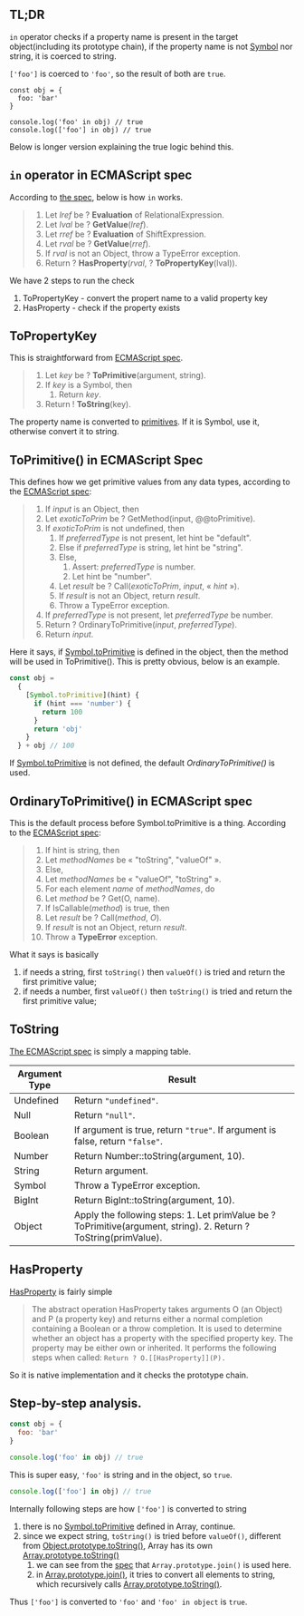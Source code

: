 ## TL;DR

`in` operator checks if a property name is present in the target object(including its prototype chain),
if the property name is not [Symbol](https://developer.mozilla.org/en-US/docs/Web/JavaScript/Reference/Global_Objects/Symbol) nor string, it is coerced to string.

`['foo']` is coerced to `'foo'`, so the result of both are `true`.

```
const obj = {
  foo: 'bar'
}

console.log('foo' in obj) // true
console.log(['foo'] in obj) // true
```

Below is longer version explaining the true logic behind this.

## `in` operator in ECMAScript spec

According to [the spec](https://tc39.es/ecma262/multipage/ecmascript-language-expressions.html#sec-relational-operators-runtime-semantics-evaluation), below is how `in` works.

> 1.  Let _lref_ be ? **Evaluation** of RelationalExpression.
> 2.  Let _lval_ be ? **GetValue**(_lref_).
> 3.  Let _rref_ be ? **Evaluation** of ShiftExpression.
> 4.  Let _rval_ be ? **GetValue**(_rref_).
> 5.  If _rval_ is not an Object, throw a TypeError exception.
> 6.  Return ? **HasProperty**(_rval_, ? **ToPropertyKey**(lval)).

We have 2 steps to run the check

1. ToPropertyKey - convert the propert name to a valid property key
2. HasProperty - check if the property exists

## ToPropertyKey

This is straightforward from [ECMAScript spec](https://tc39.es/ecma262/multipage/abstract-operations.html#sec-topropertykey).

> 1. Let _key_ be ? **ToPrimitive**(argument, string).
> 2. If _key_ is a Symbol, then
>    1. Return _key_.
> 3. Return ! **ToString**(key).

The property name is converted to [primitives](https://developer.mozilla.org/en-US/docs/Glossary/Primitive). If it is Symbol, use it, otherwise convert it to string.

## ToPrimitive() in ECMAScript Spec

This defines how we get primitive values from any data types, according to the [ECMAScript spec](https://tc39.es/ecma262/multipage/abstract-operations.html#sec-toprimitive):

> 1. If _input_ is an Object, then
> 1. Let _exoticToPrim_ be ? GetMethod(input, @@toPrimitive).
> 1. If _exoticToPrim_ is not undefined, then
>    1. If _preferredType_ is not present, let hint be "default".
>    2. Else if _preferredType_ is string, let hint be "string".
>    3. Else,
>       1. Assert: _preferredType_ is number.
>       2. Let hint be "number".
>    4. Let _result_ be ? Call(_exoticToPrim_, _input_, « _hint_ »).
>    5. If _result_ is not an Object, return _result_.
>    6. Throw a TypeError exception.
> 1. If _preferredType_ is not present, let _preferredType_ be number.
> 1. Return ? OrdinaryToPrimitive(_input_, _preferredType_).
> 1. Return _input_.

Here it says, if [Symbol.toPrimitive](https://developer.mozilla.org/en-US/docs/Web/JavaScript/Reference/Global_Objects/Symbol/toPrimitive) is defined in the object, then the method will be used in ToPrimitive(). This is pretty obvious, below is an example.

```js
const obj =
  {
    [Symbol.toPrimitive](hint) {
      if (hint === 'number') {
        return 100
      }
      return 'obj'
    }
  } + obj // 100
```

If [Symbol.toPrimitive](https://developer.mozilla.org/en-US/docs/Web/JavaScript/Reference/Global_Objects/Symbol/toPrimitive) is not defined, the default _OrdinaryToPrimitive()_ is used.

## OrdinaryToPrimitive() in ECMAScript spec

This is the default process before Symbol.toPrimitive is a thing. According to the [ECMAScript spec](https://tc39.es/ecma262/multipage/abstract-operations.html#sec-ordinarytoprimitive):

> 1. If hint is string, then
> 1. Let _methodNames_ be « "toString", "valueOf" ».
> 1. Else,
> 1. Let _methodNames_ be « "valueOf", "toString" ».
> 1. For each element _name_ of _methodNames_, do
> 1. Let _method_ be ? Get(O, name).
> 1. If IsCallable(_method_) is true, then
> 1. Let _result_ be ? Call(_method_, _O_).
> 1. If _result_ is not an Object, return _result_.
> 1. Throw a **TypeError** exception.

What it says is basically

1. if needs a string, first `toString()` then `valueOf()` is tried and return the first primitive value;
2. if needs a number, first `valueOf()` then `toString()` is tried and return the first primitive value;

## ToString

[The ECMAScript spec](https://tc39.es/ecma262/multipage/abstract-operations.html#sec-tostring) is simply a mapping table.

| Argument Type | Result                                                                                                           |
| ------------- | ---------------------------------------------------------------------------------------------------------------- |
| Undefined     | Return `"undefined"`.                                                                                            |
| Null          | Return `"null"`.                                                                                                 |
| Boolean       | If argument is true, return `"true"`. If argument is false, return `"false"`.                                    |
| Number        | Return Number::toString(argument, 10).                                                                           |
| String        | Return argument.                                                                                                 |
| Symbol        | Throw a TypeError exception.                                                                                     |
| BigInt        | Return BigInt::toString(argument, 10).                                                                           |
| Object        | Apply the following steps: 1. Let primValue be ? ToPrimitive(argument, string). 2. Return ? ToString(primValue). |

## HasProperty

[HasProperty](https://tc39.es/ecma262/multipage/abstract-operations.html#sec-hasproperty) is fairly simple

> The abstract operation HasProperty takes arguments O (an Object) and P (a property key) and returns either a normal completion containing a Boolean or a throw completion. It is used to determine whether an object has a property with the specified property key. The property may be either own or inherited. It performs the following steps when called: `Return ? O.[[HasProperty]](P).`

So it is native implementation and it checks the prototype chain.

## Step-by-step analysis.

```js
const obj = {
  foo: 'bar'
}

console.log('foo' in obj) // true
```

This is super easy, `'foo'` is string and in the object, so `true`.

```js
console.log(['foo'] in obj) // true
```

Internally following steps are how `['foo']` is converted to string

1. there is no [Symbol.toPrimitive]() defined in Array, continue.
2. since we expect string, `toString()` is tried before `valueOf()`, different from [Object.prototype.toString()](https://tc39.es/ecma262/multipage/fundamental-objects.html#sec-object.prototype.tostring), Array has its own [Array.prototype.toString()](https://tc39.es/ecma262/multipage/indexed-collections.html#sec-array.prototype.tostring)
   1. we can see from the [spec](https://tc39.es/ecma262/multipage/indexed-collections.html#sec-array.prototype.tostring) that `Array.prototype.join()` is used here.
   2. in [Array.prototype.join()](https://tc39.es/ecma262/multipage/indexed-collections.html#sec-array.prototype.join), it tries to convert all elements to string, which recursively calls [Array.prototype.toString()](https://tc39.es/ecma262/multipage/indexed-collections.html#sec-array.prototype.tostring).

Thus `['foo']` is converted to `'foo'` and `'foo' in object` is `true`.
